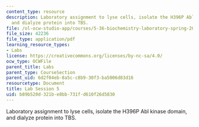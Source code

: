 ```yaml
---
content_type: resource
description: Laboratory assignment to lyse cells, isolate the H396P Abl kinase domain,
  and dialyze protein into TBS.
file: /ol-ocw-studio-app/courses/5-36-biochemistry-laboratory-spring-2009/b89b520d321be8bb731fd610f26d5830_ses5.pdf
file_size: 42236
file_type: application/pdf
learning_resource_types:
- Labs
license: https://creativecommons.org/licenses/by-nc-sa/4.0/
ocw_type: OCWFile
parent_title: Labs
parent_type: CourseSection
parent_uid: 6d2f04eb-8a5c-c8b9-30f3-ba5006d83d16
resourcetype: Document
title: Lab Session 5
uid: b89b520d-321b-e8bb-731f-d610f26d5830
---
```

Laboratory assignment to lyse cells, isolate the H396P Abl kinase domain, and dialyze protein into TBS.